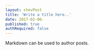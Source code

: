 ```yaml
---
layout: stevPost
title: 'Write a title here..'
date: 2017-02-06-
published: true
authRequired: false
---
```




Markdown can be used to author posts. 

